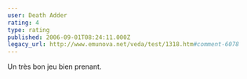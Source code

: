 ```yaml
---
user: Death Adder
rating: 4
type: rating
published: 2006-09-01T08:24:11.000Z
legacy_url: http://www.emunova.net/veda/test/1318.htm#comment-6078
---
```

Un très bon jeu bien prenant.